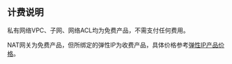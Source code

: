 ## 计费说明

私有网络VPC、子网、网络ACL均为免费产品，不需支付任何费用。

NAT网关为免费产品，但所绑定的弹性IP为收费产品，具体价格参考[弹性IP产品价格](/network/unet/eip_price)。
